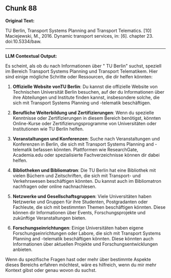 ## Chunk 88

**Original Text:**

TU Berlin, Transport Systems Planning and Transport Telematics. [10] Maciejewski, M., 2016. Dynamic transport services, in: [6]. chapter 23. doi:10.5334/baw.

---

**LLM Contextual Output:**

Es scheint, als ob du nach Informationen über " TU Berlin" suchst, speziell im Bereich Transport Systems Planning und Transport Telematikem. Hier sind einige mögliche Schritte oder Ressourcen, die dir helfen könnten:

1. **Offizielle Website vonTU Berlin**: Du kannst die offizielle Website von Technischen Universität Berlin besuchen, auf der du Informationen über ihre Abteilungen und Institute finden kannst, insbesondere solche, die sich mit Transport Systems Planning und -telematik beschäftigen.

2. **Berufliche Weiterbildung und Zertifizierungen**: Wenn du spezielle Kenntnisse oder Zertifizierungen in diesem Bereich benötigst, könnten Online-Kurse oder Zertifizierungsprogramme von Universitäten oder Institutionen wie TU Berlin helfen.

3. **Veranstaltungen und Konferenzen**: Suche nach Veranstaltungen und Konferenzen in Berlin, die sich mit Transport Systems Planning and -telematik befassen könnten. Plattformen wie ResearchGate, Academia.edu oder spezialisierte Fachverzeichnisse können dir dabei helfen.

4. **Bibliotheken und Bibliomatron**: Die TU Berlin hat eine Bibliothek mit vielen Büchern und Zeitschriften, die sich mit Transport- und Verkehrswesen beschäftigen könnten. Du kannst auch im Bibliomatron nachfragen oder online nachnachlesen.

5. **Netzwerke und Gesellschaftsgruppen**: Viele Universitäten haben Netzwerke und Gruppen für ihre Studenten, Postgradanten oder Fachleute, die sich mit bestimmten Themen beschäftigen könnten. Diese können dir Informationen über Events, Forschungsprojekte und zukünftige Veranstaltungen bieten.

6. **Forschungseinrichtungen**: Einige Universitäten haben eigene Forschungseinrichtungen oder Labore, die sich mit Transport Systems Planning and -telematik beschäftigen könnten. Diese könnten auch Informationen über aktuellen Projekte und Forschungsentwicklungen anbieten.

Wenn du spezifische Fragen hast oder mehr über bestimmte Aspekte dieses Bereichs erfahren möchtest, wäre es hilfreich, wenn du mir mehr Kontext gibst oder genau wovon du suchst.

